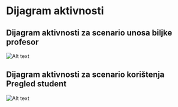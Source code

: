 # Dijagram aktivnosti



## Dijagram aktivnosti za scenario unosa biljke profesor
![Alt text](https://user-images.githubusercontent.com/49404323/55823658-7c996280-5b02-11e9-850a-14500967e96c.JPG?raw=true "Pregled Profesor")


## Dijagram aktivnosti za scenario korištenja Pregled student
![Alt text](https://user-images.githubusercontent.com/49404552/55823544-36440380-5b02-11e9-9b84-33540d6ac353.jpg?raw=true "Pregled student")
